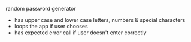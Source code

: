random password generator 

- has upper case and lower case letters, numbers & special characters
- loops the app if user chooses
- has expected error call if user doesn't enter correctly
